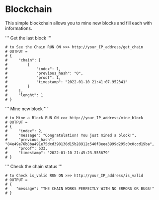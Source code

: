 # Blockchain

This simple blockchain allows you to mine new blocks and fill each with informations.


''' Get the last block '''

    # to See the Chain RUN ON >>> http://your_IP_address/get_chain
    # OUTPUT =
    # {
    #     "chain": [
    #         {
    #             "index": 1,
    #             "previous_hash": "0",
    #             "proof": 1,
    #             "timestamp": "2022-01-10 21:41:07.952341"
    #         }
    #     ],
    #     "lenght": 1
    # }

''' Mine new block '''

    # to Mine a Block RUN ON >>> http://your_IP_address/mine_block
    # OUTPUT =
    # {
    #     "index": 2,
    #     "message": "Congratulation! You just mined a block!",
    #     "previous_hash": "84e49e76b8ba491e75dcd398136d15b28912c540f8eea3999d295c0c0ccd19ba",
    #     "proof": 533,
    #     "timestamp": "2022-01-10 21:45:23.555679"
    # }
    
''' Check the chain status '''

    # to Check is_valid RUN ON >>> http://your_IP_address/is_valid
    # OUTPUT = 
    # {
    #    "message": "THE CHAIN WORKS PERFECTLY WITH NO ERRORS OR BUGS!"
    # }
